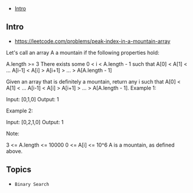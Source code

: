 - [Intro](#intro)

## Intro

- https://leetcode.com/problems/peak-index-in-a-mountain-array

Let's call an array A a mountain if the following properties hold:

A.length >= 3
There exists some 0 < i < A.length - 1 such that A[0] < A[1] < ... A[i-1] < A[i] > A[i+1] > ... > A[A.length - 1]

Given an array that is definitely a mountain, return any i such that A[0] < A[1] < ... A[i-1] < A[i] > A[i+1] > ... > A[A.length - 1].
Example 1:

Input: [0,1,0]
Output: 1


Example 2:

Input: [0,2,1,0]
Output: 1

Note:

3 <= A.length <= 10000
0 <= A[i] <= 10^6
A is a mountain, as defined above.



## Topics

- `Binary Search`


